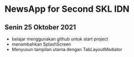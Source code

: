 # NewsApp for Second SKL IDN

## Senin 25 Oktober 2021
* belajar menggunakan github untuk start project
* menambahkan SplashScreen
* Menyusun tampilan utama dengan TabLayoutMediator
